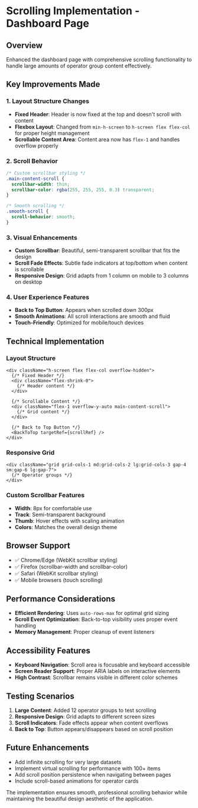 # Scrolling Implementation - Dashboard Page

## Overview
Enhanced the dashboard page with comprehensive scrolling functionality to handle large amounts of operator group content effectively.

## Key Improvements Made

### 1. Layout Structure Changes
- **Fixed Header**: Header is now fixed at the top and doesn't scroll with content
- **Flexbox Layout**: Changed from `min-h-screen` to `h-screen flex flex-col` for proper height management
- **Scrollable Content Area**: Content area now has `flex-1` and handles overflow properly

### 2. Scroll Behavior
```css
/* Custom scrollbar styling */
.main-content-scroll {
  scrollbar-width: thin;
  scrollbar-color: rgba(255, 255, 255, 0.3) transparent;
}

/* Smooth scrolling */
.smooth-scroll {
  scroll-behavior: smooth;
}
```

### 3. Visual Enhancements
- **Custom Scrollbar**: Beautiful, semi-transparent scrollbar that fits the design
- **Scroll Fade Effects**: Subtle fade indicators at top/bottom when content is scrollable
- **Responsive Design**: Grid adapts from 1 column on mobile to 3 columns on desktop

### 4. User Experience Features
- **Back to Top Button**: Appears when scrolled down 300px
- **Smooth Animations**: All scroll interactions are smooth and fluid
- **Touch-Friendly**: Optimized for mobile/touch devices

## Technical Implementation

### Layout Structure
```tsx
<div className="h-screen flex flex-col overflow-hidden">
  {/* Fixed Header */}
  <div className="flex-shrink-0">
    {/* Header content */}
  </div>
  
  {/* Scrollable Content */}
  <div className="flex-1 overflow-y-auto main-content-scroll">
    {/* Grid content */}
  </div>
  
  {/* Back to Top Button */}
  <BackToTop targetRef={scrollRef} />
</div>
```

### Responsive Grid
```tsx
<div className="grid grid-cols-1 md:grid-cols-2 lg:grid-cols-3 gap-4 sm:gap-6 lg:gap-7">
  {/* Operator groups */}
</div>
```

### Custom Scrollbar Features
- **Width**: 8px for comfortable use
- **Track**: Semi-transparent background
- **Thumb**: Hover effects with scaling animation
- **Colors**: Matches the overall design theme

## Browser Support
- ✅ Chrome/Edge (WebKit scrollbar styling)
- ✅ Firefox (scrollbar-width and scrollbar-color)
- ✅ Safari (WebKit scrollbar styling)
- ✅ Mobile browsers (touch scrolling)

## Performance Considerations
- **Efficient Rendering**: Uses `auto-rows-max` for optimal grid sizing
- **Scroll Event Optimization**: Back-to-top visibility uses proper event handling
- **Memory Management**: Proper cleanup of event listeners

## Accessibility Features
- **Keyboard Navigation**: Scroll area is focusable and keyboard accessible
- **Screen Reader Support**: Proper ARIA labels on interactive elements
- **High Contrast**: Scrollbar remains visible in different color schemes

## Testing Scenarios
1. **Large Content**: Added 12 operator groups to test scrolling
2. **Responsive Design**: Grid adapts to different screen sizes
3. **Scroll Indicators**: Fade effects appear when content overflows
4. **Back to Top**: Button appears/disappears based on scroll position

## Future Enhancements
- Add infinite scrolling for very large datasets
- Implement virtual scrolling for performance with 100+ items
- Add scroll position persistence when navigating between pages
- Include scroll-based animations for operator cards

The implementation ensures smooth, professional scrolling behavior while maintaining the beautiful design aesthetic of the application.

